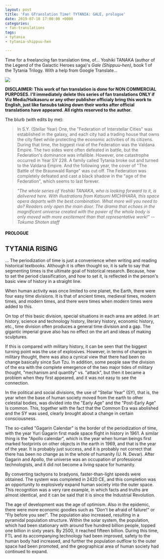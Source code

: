 ```yaml
---
layout: post
title: 'Fan GTranslation Time! TYTANIA: GALE, prologue'
date: 2019-07-18 17:00:00 +0000
categories:
- fan-translations
tags:
- tytania
- tytania-shippuu-hen

---
```

Time for a freelancing fan translation time, of... Yoshiki TANAKA (author of the Legend of the Galactic Heroes saga)'s _Gale (Shippuu-hen)_, book 1 of the Tytania Trilogy. With a help from Google Translate...

![](https://i.postimg.cc/TYCRb75R/Tytania01-000-en.png)

**DISCLAIMER: This work of fan translation is done for NON COMMERCIAL PURPOSES. I'll immediately delete this series of fan translations ONLY if Viz Media/Haikasoru or any other publisher officialy bring this work to English, just like fansubs taking down their works after official translations have appeared. All rights reserved to the author.**

The blurb (with edits by me):

> In S.Y. (Stellar Year) One, the "Federation of Interstellar Cities" was established in the galaxy, and each city had a trading house that owns the city fleet while protecting the economic activities of its citizens. During that time, the biggest rival of the Federation was the Valdana Empire. The two sides were often defeated in battle, but the Federation's dominance was infallible. However, one catastrophe occurred in Year SY 228. A family called Tytania broke out and turned to the Valdana Empire. And the following year, the cover of "The Battle of the Braunwald Range" was cut off. The Federation was completely defeated and cast a black shadow in the "age of the Federation", which seems to last forever.

> _"The whole series of Yoshiki TANAKA, who is looking forward to it, is delivered here. With illustrations from Katsumi MICHIHARA, this space opera departs with the best combination. What more will you need to do? Readers only open the main door. The drama that echoes in the magnificent universe created with the power of the whole body is only moved with more excitement than that representative work!" --Tokuma Shoten staff_

#### PROLOGUE

## TYTANIA RISING

... The periodization of time is just a convenience when writing and reading historical textbooks. Although it is often thought so, it is safe to say that segmenting times is the ultimate goal of historical research. Because, how to set the period classification, and how to set it, is reflected in the person's basic view of history in a straight line.

When human activity was once limited to one planet, the Earth, there were four easy time divisions. It is that of ancient times, medieval times, modern times, and modern times, and there were times when modern times were added to this.

On top of this basic division, special situations in each area are added. In art history, science and technology history, literary history, economic history, etc., time division often produces a general time division and a gap. The gigantic imperial grave also has no effect on the art and ideas of making sculptures.

If this is compared with military history, it can be seen that the biggest turning point was the use of explosives. However, in terms of changes in military thought, there was also a cynical view that there had been no change basically since Sun Tzu. In addition, some people saw the division of the era with the complete emergence of the two major tides of military thought, "mechanism and quantity" vs. "attack", but then it became a problem when they first appeared, and it was not easy to see the connection.

In the political and social divisions, the use of "Stellar Year" (SY), that is, the year when the base of human society moved from the earth to other celestial bodies, was divided into the "Early Age" and the "Post-Early Age" Is common. This, together with the fact that the Common Era was abolished and the SY was used, clearly brought about a change in certain consciousness.

The so-called "Gagarin Calendar" is the border of the periodization of time, with the year Yuri Gagarin first made space flight in history in 1961. A similar thing is the "Apollo calendar", which is the year when human beings first marked footprints on other objects in the earth in 1969, and that is the year of the year. It is probably just success, and it is probably not correct that there has been no change as in the whole of humanity (U. N. Devar). After Gagarin and Apollo, the universe was an occupation of professional technologists, and it did not become a living space for humanity.

By converting tachyons to bradyons, faster-than-light speeds were obtained. The system was completed in 2420 CE, and this completion was an opportunity to explosively expand human society into the outer space. This recognition was a very rare example, in which facts and truths are almost identical, and it can be said that it is since the Industrial Revolution.

The age of development was the age of optimism. Also in the epidemic, there were more economic goodies such as "Don't be afraid of failure!" or "Fly before you see!". The population also increased, resulting in a pyramidal population structure. Within the solar system, the population, which had been stationary with around five hundred billion people, topped one billion in sixty years. By 2500, it reached fifteen billion. During this time, FTL and its accompanying technology had been improved, safety to the human body had increased, and further the population outflow to the outer space had been promoted, and the geographical area of human society had continued to expand.